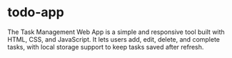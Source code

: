 # todo-app
The Task Management Web App is a simple and responsive tool built with HTML, CSS, and JavaScript. It lets users add, edit, delete, and complete tasks, with local storage support to keep tasks saved after refresh.
